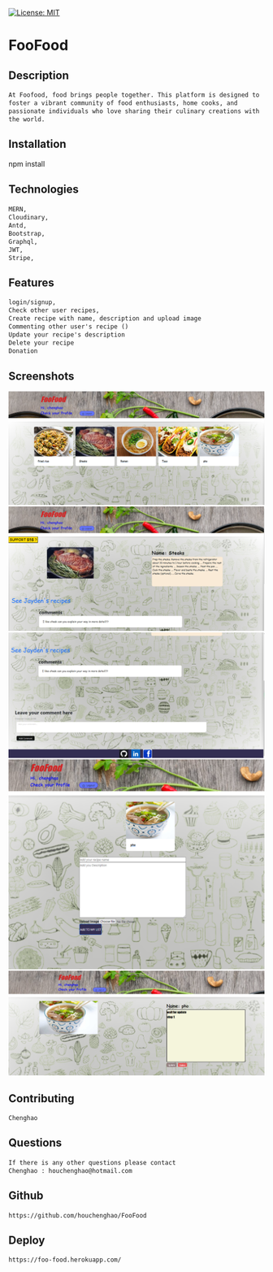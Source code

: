   [![License: MIT](https://img.shields.io/badge/License-MIT-yellow.svg)](https://opensource.org/licenses/MIT)
# FooFood

## Description
    At Foofood, food brings people together. This platform is designed to foster a vibrant community of food enthusiasts, home cooks, and passionate individuals who love sharing their culinary creations with the world.


## Installation
 npm install

## Technologies
	MERN,
	Cloudinary,
	Antd,
	Bootstrap,
	Graphql,
	JWT,
	Stripe,

## Features
    login/signup,
    Check other user recipes,
    Create recipe with name, description and upload image
    Commenting other user's recipe ()
    Update your recipe's description 
    Delete your recipe
    Donation
    
## Screenshots
![](./asset/images/1.PNG)
![](./asset/images/2.PNG)
![](./asset/images/3.PNG)
![](./asset/images/4.PNG)
![](./asset/images/5.PNG)

 ## Contributing
    Chenghao

## Questions
    If there is any other questions please contact
    Chenghao : houchenghao@hotmail.com

## Github
    https://github.com/houchenghao/FooFood

## Deploy
    https://foo-food.herokuapp.com/